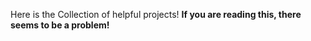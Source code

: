 Here is the Collection of helpful projects!
**If you are reading this, there seems to be a problem!**
